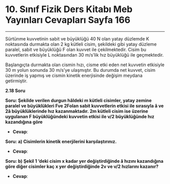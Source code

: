 # 10. Sınıf Fizik Ders Kitabı Meb Yayınları Cevapları Sayfa 166

---

Sürtünme kuvvetinin sabit ve büyüklüğü 40 N olan yatay düzlemde K noktasında durmakta olan 2 kg kütleli cisim, şekildeki gibi yatay düzleme paralel, sabit ve büyüklüğü F olan kuvvet ile çekilmektedir. Cisim bu kuvvetlerin etkisiyle L noktasından 30 m/s’lik hız büyüklüğü ile geçmektedir.

Başlangıçta durmakta olan cismin hızı, cisme etki eden net kuvvetin etkisiyle 30 m yolun sonunda 30 m/s’ye ulaşmıştır. Bu durumda net kuvvet, cisim üzerinde iş yapmış ve cismin kinetik enerjisinde değişim meydana getirmiştir.

**2.18 Soru**

**Soru: Şekilde verilen durgun hâldeki m kütleli cisimler, yatay zemine paralel ve büyüklükleri Fve 2Folan sabit kuvvetlerin etkisi ile sırasıyla â ve 2â büyüklüklerinde hız kazanmaktadır. 2m kütleli cisim ise üzerine uygulanan F büyüklüğündeki kuvvetin etkisi ile ν/2 büyüklüğünde hız kazandığına göre**

-   **Cevap**:

**Soru: a) Cisimlerin kinetik enerjilerini karşılaştırınız.**

-   **Cevap**:

**Soru: b) Şekil 1 ‘deki cisim x kadar yer değiştirdiğinde â hızını kazandığına göre diğer cisimler kaç x yer değiştirdiğinde 2ν ve ν/2 hızlarını kazanır?**

-   **Cevap**: